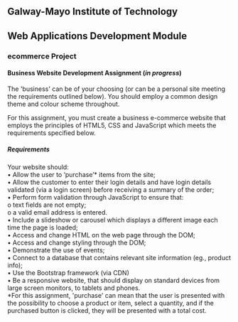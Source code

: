 ## Galway-Mayo Institute of Technology

## Web Applications Development Module 

### ecommerce Project

#### Business Website Development Assignment (<i><b>in progress</i></b>)

The 'business' can be of your choosing (or can be a personal site meeting the requirements
outlined below). You should employ a common design theme and colour scheme throughout. <br>

For this assignment, you must create a business e-commerce website that employs the principles of
HTML5, CSS and JavaScript which meets the requirements specified below. <br>

##### Requirements
Your website should:<br>
• Allow the user to ‘purchase’* items from the site;<br>
• Allow the customer to enter their login details and have login details validated (via a login screen)
before receiving a summary of the order;<br>
• Perform form validation through JavaScript to ensure that:<br>
o text fields are not empty;<br>
o a valid email address is entered.<br>
• Include a slideshow or carousel which displays a different image each time the page is loaded;<br>
• Access and change HTML on the web page through the DOM;<br>
• Access and change styling through the DOM;<br>
• Demonstrate the use of events;<br>
• Connect to a database that contains relevant site information (eg., product
info);<br>
• Use the Bootstrap framework (via CDN)<br>
• Be a responsive website, that should display on standard devices from large screen monitors, to
tablets and phones.<br>
*For this assignment, 'purchase' can mean that the user is presented with the possibility to choose
a product or item, select a quantity, and if the purchased button is clicked, they will be presented
with a total cost.<br>
